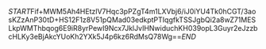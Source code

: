 $START$Fif+MWM5Ah4HEtzlV7Hqc3pPZgT4m1LXVbj6/iJ0iYU4Tk0hCGT/3aosKZzAnP30tD+HS12F1z8V51pQMad03edkptPTIqgfkTSSJgbQi2a8wZ71MESLkpWMThbqog6E9iR8yrPewI9Ncx7JklJvIHNwiduchKH039opL3Guyr2eJzzbcHLKy3eBjAkcYUoKh2YXk5J4p6kz6RdMsQ78Wg==$END$